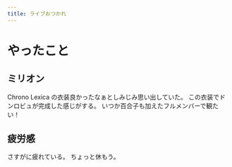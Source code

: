 ```yaml
---
title: ライブおつかれ
---
```


# やったこと

## ミリオン

Chrono Lexica の衣装良かったなぁとしみじみ思い出していた。
この衣装でドンロビュが完成した感じがする。
いつか百合子も加えたフルメンバーで観たい！

## 疲労感

さすがに疲れている。
ちょっと休もう。
